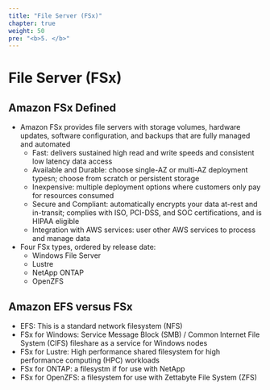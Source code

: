 ```yaml
---
title: "File Server (FSx)"
chapter: true
weight: 50
pre: "<b>5. </b>"
---
```


# File Server (FSx)

## Amazon FSx Defined  

- Amazon FSx provides file servers with storage volumes, hardware updates, software configuration, and backups that are fully managed and automated
    - Fast:  delivers sustained high read and write speeds and consistent low latency data access
    - Available and Durable:  choose single-AZ or multi-AZ deployment typesn; choose from scratch or persistent storage
    - Inexpensive:  multiple deployment options where customers only pay for resources consumed
    - Secure and Compliant:  automatically encrypts your data at-rest and in-transit; complies with ISO, PCI-DSS, and SOC certifications, and is HIPAA eligible
    - Integration with AWS services:  user other AWS services to process and manage data  
- Four FSx types, ordered by release date:
    - Windows File Server
    - Lustre
    - NetApp ONTAP
    - OpenZFS


## Amazon EFS versus FSx

- EFS: This is a standard network filesystem (NFS)
- FSx for Windows: Service Message Block (SMB) / Common Internet File System (CIFS) fileshare as a service for Windows nodes
- FSx for Lustre: High performance shared filesystem for high performance computing (HPC) workloads
- FSx for ONTAP: a filesystm if for use with NetApp
- FSx for OpenZFS: a filesystem for use with Zettabyte File System (ZFS)

